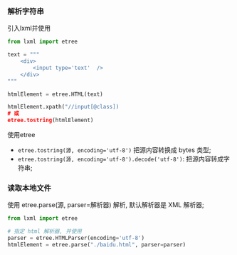 ### 解析字符串
引入lxml并使用
```py
from lxml import etree

text = """
    <div>
        <input type='text'  />
    </div>
"""

htmlElement = etree.HTML(text)

htmlElement.xpath("//input[@class])
# 或
etree.tostring(htmlElement)
```

使用etree
* `etree.tostring(源, encoding='utf-8')` 把源内容转换成 bytes 类型;
* `etree.tostring(源, encoding='utf-8').decode('utf-8')`: 把源内容转成字符串;



### 读取本地文件
使用 etree.parse(源, parser=解析器) 解析, 默认解析器是 XML 解析器;
```py
from lxml import etree

# 指定 html 解析器, 并使用
parser = etree.HTMLParser(encoding='utf-8')
htmlElement = etree.parse("./baidu.html", parser=parser)
```